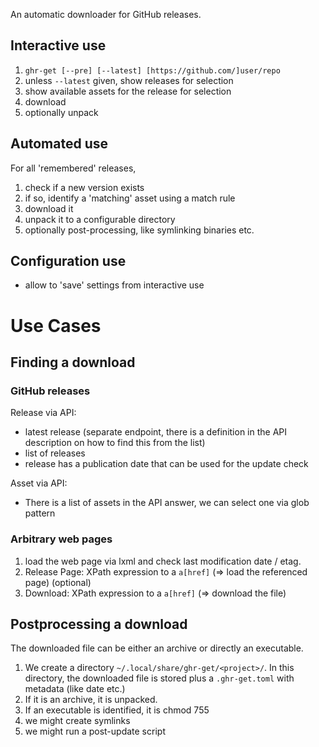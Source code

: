 An automatic downloader for GitHub releases.

## Interactive use

1.  `ghr-get [--pre] [--latest] [https://github.com/]user/repo`
2. unless `--latest` given, show releases for selection
3. show available assets for the release for selection
4. download
5. optionally unpack

## Automated use

For all 'remembered' releases,

1. check if a new version exists
2. if so, identify a 'matching' asset using a match rule
3. download it
4. unpack it to a configurable directory
5. optionally post-processing, like symlinking binaries etc.

## Configuration use

- allow to 'save' settings from interactive use


# Use Cases

## Finding a download

### GitHub releases

Release via API:

- latest release (separate endpoint, there is a definition in the API description on how to find this from the list)
- list of releases
- release has a publication date that can be used for the update check

Asset via API:

- There is a list of assets in the API answer, we can select one via glob pattern

### Arbitrary web pages

1. load the web page via lxml and check last modification date / etag.
2. Release Page: XPath expression to a `a[href]` (⇒ load the referenced page) (optional)
3. Download: XPath expression to a `a[href]` (⇒ download the file)


## Postprocessing a download

The downloaded file can be either an archive or directly an executable.

1. We create a directory `~/.local/share/ghr-get/<project>/`. In this directory, the downloaded file is stored plus a `.ghr-get.toml` with metadata (like date etc.)
2. If it is an archive, it is unpacked.
3. If an executable is identified, it is chmod 755
4. we might create symlinks
5. we might run a post-update script
